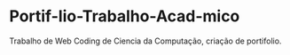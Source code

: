 # Portif-lio-Trabalho-Acad-mico
Trabalho de Web Coding de Ciencia da Computação, criação de portifolio.
